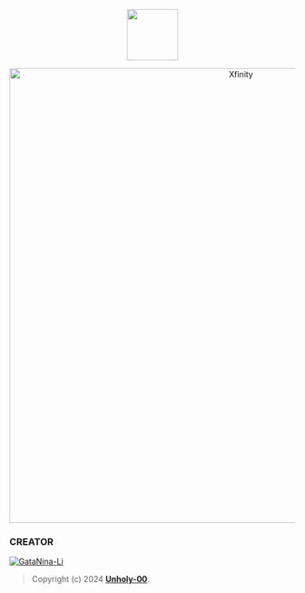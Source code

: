 <p align="center"> 
<a href="https://github.com/Unholy-00"><img src="http://readme-typing-svg.herokuapp.com?font=mono&size=17&duration=4000&color=F7B11B&center=falso&vCenter=falso&lines=Xfinity++%F0%9F%90%88;Thank+you+for+visit+my+repositori.+%F0%9F%92%96" height="90px"></a> 
</p>
 
<p align="center">
<img src="https://files.fm/u/5tpw34t4xk?ak=33d08" alt="Xfinity" width="800"/>
</p>   

###  CREATOR 
[![GataNina-Li](https://github.com/Unholy-00.png?size=100)](https://github.com/Unholy-00) 
> Copyright (c) 2024 **[Unholy-00](https://github.com/Unholy-00/Xfinity/blob/master/LICENSE)**.
